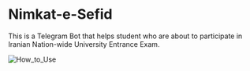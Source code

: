 # Nimkat-e-Sefid

This is a Telegram Bot that helps student who are about to participate in Iranian Nation-wide University Entrance Exam.


<!-- a normal html comment -->
<!--- 
<kbd>
<img src="https://github.com/mostafachegeni/Nimkat-e-Sefid/blob/2ae4506444d94c5e5da06c4cc6c5e9d069de509e/How_to_Use.gif" width="300" height="480" /> 
<kbd>
--->

![How_to_Use](https://github.com/mostafachegeni/Nimkat-e-Sefid/blob/2ae4506444d94c5e5da06c4cc6c5e9d069de509e/How_to_Use.gif)

